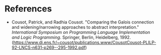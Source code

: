 # References

- Cousot, Patrick, and Radhia Cousot. "Comparing the Galois connection and widening/narrowing approaches to abstract interpretation." <i>International Symposium on Programming Language Implementation and Logic Programming</i>. Springer, Berlin, Heidelberg, 1992. (https://www.di.ens.fr/~cousot/publications.www/CousotCousot-PLILP-92-LNCS-n631-p269--295-1992.pdf)
